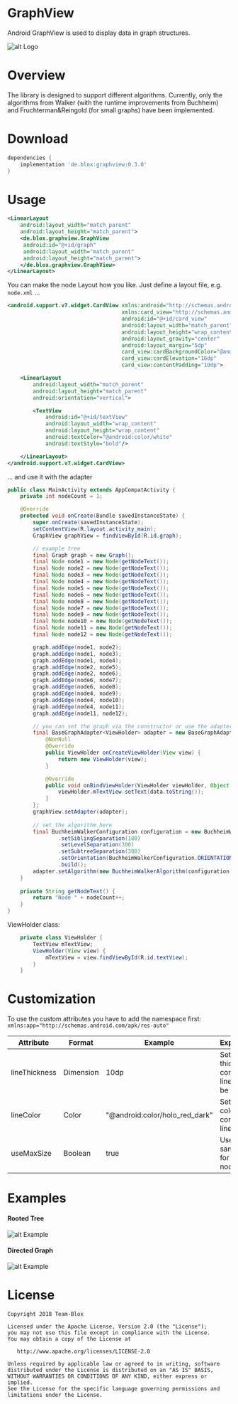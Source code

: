 GraphView
===========

Android GraphView is used to display data in graph structures.

![alt Logo](image/GraphView_logo.png "Graph Logo")

Overview
========
The library is designed to support different algorithms. Currently, only the algorithms from Walker (with the runtime improvements from Buchheim) and Fruchterman&Reingold (for small graphs) have been implemented.

Download
========

```groovy
dependencies {
    implementation 'de.blox:graphview:0.3.0'
}
```
Usage
======

```xml
<LinearLayout
    android:layout_width="match_parent"
    android:layout_height="match_parent">
    <de.blox.graphview.GraphView
     android:id="@+id/graph"
     android:layout_width="match_parent"
     android:layout_height="match_parent">
    </de.blox.graphview.GraphView>
</LinearLayout>
```
You can make the node Layout how you like. Just define a layout file, e.g. ```node.xml``` ...
```xml
<android.support.v7.widget.CardView xmlns:android="http://schemas.android.com/apk/res/android"
                                    xmlns:card_view="http://schemas.android.com/apk/res-auto"
                                    android:id="@+id/card_view"
                                    android:layout_width="match_parent"
                                    android:layout_height="wrap_content"
                                    android:layout_gravity="center"
                                    android:layout_margin="5dp"
                                    card_view:cardBackgroundColor="@android:color/holo_blue_dark"
                                    card_view:cardElevation="16dp"
                                    card_view:contentPadding="10dp">

    <LinearLayout
        android:layout_width="match_parent"
        android:layout_height="match_parent"
        android:orientation="vertical">

        <TextView
            android:id="@+id/textView"
            android:layout_width="wrap_content"
            android:layout_height="wrap_content"
            android:textColor="@android:color/white"
            android:textStyle="bold"/>

    </LinearLayout>
</android.support.v7.widget.CardView>
```

... and use it with the adapter

```java
public class MainActivity extends AppCompatActivity {
    private int nodeCount = 1;

    @Override
    protected void onCreate(Bundle savedInstanceState) {
        super.onCreate(savedInstanceState);
        setContentView(R.layout.activity_main);
        GraphView graphView = findViewById(R.id.graph);

        // example tree
        final Graph graph = new Graph();
        final Node node1 = new Node(getNodeText());
        final Node node2 = new Node(getNodeText());
        final Node node3 = new Node(getNodeText());
        final Node node4 = new Node(getNodeText());
        final Node node5 = new Node(getNodeText());
        final Node node6 = new Node(getNodeText());
        final Node node8 = new Node(getNodeText());
        final Node node7 = new Node(getNodeText());
        final Node node9 = new Node(getNodeText());
        final Node node10 = new Node(getNodeText());
        final Node node11 = new Node(getNodeText());
        final Node node12 = new Node(getNodeText());

        graph.addEdge(node1, node2);
        graph.addEdge(node1, node3);
        graph.addEdge(node1, node4);
        graph.addEdge(node2, node5);
        graph.addEdge(node2, node6);
        graph.addEdge(node6, node7);
        graph.addEdge(node6, node8);
        graph.addEdge(node4, node9);
        graph.addEdge(node4, node10);
        graph.addEdge(node4, node11);
        graph.addEdge(node11, node12);

        // you can set the graph via the constructor or use the adapter.setGraph(Graph) method
        final BaseGraphAdapter<ViewHolder> adapter = new BaseGraphAdapter<ViewHolder>(this, R.layout.node, graph) {
            @NonNull
            @Override
            public ViewHolder onCreateViewHolder(View view) {
                return new ViewHolder(view);
            }

            @Override
            public void onBindViewHolder(ViewHolder viewHolder, Object data, int position) {
                viewHolder.mTextView.setText(data.toString());
            }
        };
        graphView.setAdapter(adapter);
        
        // set the algorithm here
        final BuchheimWalkerConfiguration configuration = new BuchheimWalkerConfiguration.Builder()
                .setSiblingSeparation(100)
                .setLevelSeparation(300)
                .setSubtreeSeparation(300)
                .setOrientation(BuchheimWalkerConfiguration.ORIENTATION_TOP_BOTTOM)
                .build();
        adapter.setAlgorithm(new BuchheimWalkerAlgorithm(configuration));
    }
    
    private String getNodeText() {
        return "Node " + nodeCount++;
    }
}
```

ViewHolder class:
```java
    private class ViewHolder {
        TextView mTextView;
        ViewHolder(View view) {
            mTextView = view.findViewById(R.id.textView);
        }
    }
```

Customization
=============

To use the custom attributes you have to add the namespace first: ```
    xmlns:app="http://schemas.android.com/apk/res-auto"```

| Attribute        | Format    | Example                        | Explanation|
|------------------|-----------|--------------------------------|------------|
| lineThickness   | Dimension | 10dp                           | Set how thick the connection lines should be
| lineColor       | Color     | "@android:color/holo_red_dark" | Set the color of the connection lines
| useMaxSize      | Boolean   | true                           | Use the same size for each node

Examples
========
#### Rooted Tree
![alt Example](image/Tree.png "Tree Example")

#### Directed Graph
![alt Example](image/Graph.png "Graph Example")

License
=======

    Copyright 2018 Team-Blox

    Licensed under the Apache License, Version 2.0 (the "License");
    you may not use this file except in compliance with the License.
    You may obtain a copy of the License at

       http://www.apache.org/licenses/LICENSE-2.0

    Unless required by applicable law or agreed to in writing, software
    distributed under the License is distributed on an "AS IS" BASIS,
    WITHOUT WARRANTIES OR CONDITIONS OF ANY KIND, either express or implied.
    See the License for the specific language governing permissions and
    limitations under the License.